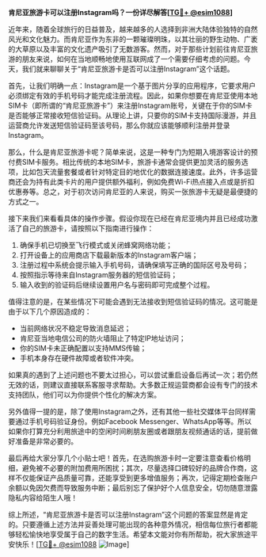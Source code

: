 **肯尼亚旅游卡可以注册Instagram吗？一份详尽解答[[TG💪+ @esim1088](https://t.me/s/esim1088)]**

近年来，随着全球旅行的日益普及，越来越多的人选择到非洲大陆体验独特的自然风光和文化魅力。而肯尼亚作为东非的一颗璀璨明珠，以其壮丽的野生动物、广袤的大草原以及丰富的文化遗产吸引了无数游客。然而，对于那些计划前往肯尼亚旅游的朋友来说，如何在当地顺畅地使用互联网成了一个需要仔细考虑的问题。今天，我们就来聊聊关于“肯尼亚旅游卡是否可以注册Instagram”这个话题。

首先，让我们明确一点：Instagram是一个基于图片分享的应用程序，它要求用户必须绑定有效的手机号码才能完成注册流程。因此，如果你想要在肯尼亚使用本地SIM卡（即所谓的“肯尼亚旅游卡”）来注册Instagram账号，关键在于你的SIM卡是否能够正常接收短信验证码。从理论上讲，只要你的SIM卡支持国际漫游，并且运营商允许发送短信验证码至该号码，那么你就应该能够顺利注册并登录Instagram。

那么，什么是肯尼亚旅游卡呢？简单来说，这是一种专门为短期入境游客设计的预付费SIM卡服务。相比传统的本地SIM卡，旅游卡通常会提供更加灵活的服务选项，比如包天流量套餐或者针对特定目的地优化的数据连接速度。此外，许多运营商还会为持有此类卡片的用户提供额外福利，例如免费Wi-Fi热点接入点或是折扣优惠券等。总之，对于初次访问肯尼亚的人来说，购买一张旅游卡无疑是最便捷的方式之一。

接下来我们来看看具体的操作步骤。假设你现在已经在肯尼亚境内并且已经成功激活了自己的旅游卡，请按照以下指南进行操作：

1. 确保手机已切换至飞行模式或关闭蜂窝网络功能；
2. 打开设备上的应用商店下载最新版本的Instagram客户端；
3. 注册过程中系统会提示输入手机号码，请确保填写正确的国际区号及号码；
4. 按照指示等待来自Instagram服务器的短信验证码；
5. 输入收到的验证码后继续设置用户名与密码即可完成整个过程。

值得注意的是，在某些情况下可能会遇到无法接收到短信验证码的情况。这可能是由于以下几个原因造成的：
- 当前网络状况不稳定导致消息延迟；
- 肯尼亚当地电信公司的防火墙阻止了特定IP地址访问；
- 你的SIM卡未正确配置以支持MMS传输；
- 手机本身存在硬件故障或者软件冲突。

如果真的遇到了上述问题也不要太过担心，可以尝试重启设备后再试一次；若仍然无效的话，则建议直接联系客服寻求帮助。大多数正规运营商都会设有专门的技术支持团队，他们可以为你提供个性化的解决方案。

另外值得一提的是，除了使用Instagram之外，还有其他一些社交媒体平台同样需要通过手机号码验证身份。例如Facebook Messenger、WhatsApp等等。所以如果你打算充分利用旅途中的空闲时间刷朋友圈或者跟朋友视频通话的话，提前做好准备是非常必要的。

最后再给大家分享几个小贴士吧！首先，在选购旅游卡时一定要注意查看价格明细，避免被不必要的附加费用所困扰；其次，尽量选择口碑较好的品牌合作商，这样不仅能保证产品质量可靠，还能享受到更多增值服务；再次，记得定期检查账户余额以免因欠费而导致服务中断；最后别忘了保护好个人信息安全，切勿随意泄露隐私内容给陌生人哦！

综上所述，“肯尼亚旅游卡是否可以注册Instagram”这个问题的答案显然是肯定的。只要遵循上述方法并妥善处理可能出现的各种意外情况，相信每位旅行者都能够轻松愉快地享受属于自己的数字生活。希望本文能对你有所帮助，祝大家旅途平安快乐！[[TG💪+ @esim1088](https://t.me/s/esim1088) ![Image](https://i.postimg.cc/4NQfJmqS/Snipaste-2025-05-13-00-14-12.png)]